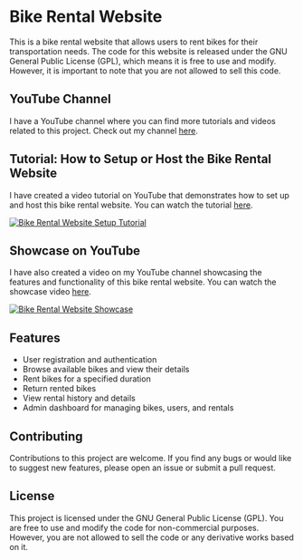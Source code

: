 # Bike Rental Website

This is a bike rental website that allows users to rent bikes for their transportation needs. The code for this website is released under the GNU General Public License (GPL), which means it is free to use and modify. However, it is important to note that you are not allowed to sell this code.

## YouTube Channel

I have a YouTube channel where you can find more tutorials and videos related to this project. Check out my channel [here](https://www.youtube.com/@GeekForeverChannel).

## Tutorial: How to Setup or Host the Bike Rental Website

I have created a video tutorial on YouTube that demonstrates how to set up and host this bike rental website. You can watch the tutorial [here](https://youtu.be/qnrXURmQSlI).

[![Bike Rental Website Setup Tutorial](https://i.ytimg.com/vi/qnrXURmQSlI/maxresdefault.jpg)](https://youtu.be/qnrXURmQSlI)

## Showcase on YouTube

I have also created a video on my YouTube channel showcasing the features and functionality of this bike rental website. You can watch the showcase video [here](https://youtu.be/CMTObiR45LI).

[![Bike Rental Website Showcase](https://www.google.com/url?sa=i&url=https%3A%2F%2Fwww.youtube.com%2Fwatch%3Fv%3DCMTObiR45LI&psig=AOvVaw3syqbMu5qxCq4ZiT1a96bc&ust=1683967605368000&source=images&cd=vfe&ved=0CBEQjRxqFwoTCPj25qmy7_4CFQAAAAAdAAAAABAE)](https://youtu.be/CMTObiR45LI)

## Features

- User registration and authentication
- Browse available bikes and view their details
- Rent bikes for a specified duration
- Return rented bikes
- View rental history and details
- Admin dashboard for managing bikes, users, and rentals

## Contributing
Contributions to this project are welcome. If you find any bugs or would like to suggest new features, please open an issue or submit a pull request.

## License
This project is licensed under the GNU General Public License (GPL). You are free to use and modify the code for non-commercial purposes. However, you are not allowed to sell the code or any derivative works based on it.

